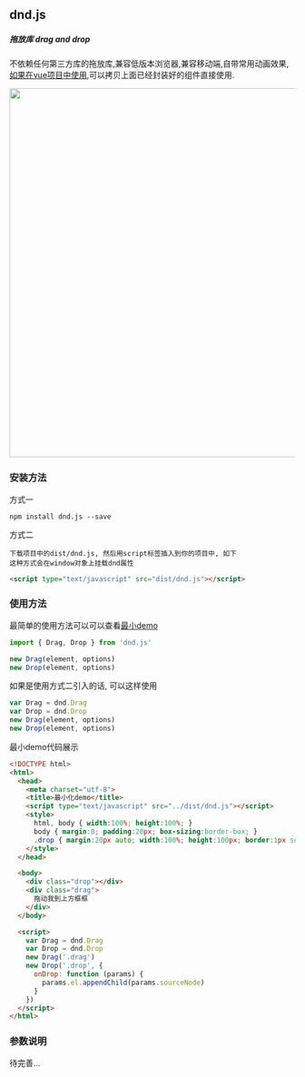 ## dnd.js

##### 拖放库 drag and drop

不依赖任何第三方库的拖放库,兼容低版本浏览器,兼容移动端,自带常用动画效果,[如果在vue项目中使用](https://github.com/qgh810/dnd/tree/master/vue),可以拷贝上面已经封装好的组件直接使用.

<img src="https://raw.githubusercontent.com/qgh810/draggable/master/demo/demo.gif" width="650">


### 安装方法
  方式一
  ```
  npm install dnd.js --save
  ```

  方式二

    下载项目中的dist/dnd.js, 然后用script标签插入到你的项目中, 如下
    这种方式会在window对象上挂载dnd属性

  ```html
  <script type="text/javascript" src="dist/dnd.js"></script>
  ```

### 使用方法
  最简单的使用方法可以可以查看[最小demo](https://github.com/qgh810/dnd/blob/master/demo/demo-mini.html)
  ```js
  import { Drag, Drop } from 'dnd.js'

  new Drag(element, options)
  new Drop(element, options)
  ```
  如果是使用方式二引入的话, 可以这样使用
  ```js
  var Drag = dnd.Drag
  var Drop = dnd.Drop
  new Drag(element, options)
  new Drop(element, options)
  ```

  最小demo代码展示
  ```html
  <!DOCTYPE html>
  <html>
    <head>
      <meta charset="utf-8">
      <title>最小化demo</title>
      <script type="text/javascript" src="../dist/dnd.js"></script>
      <style>
        html, body { width:100%; height:100%; }
        body { margin:0; padding:20px; box-sizing:border-box; }
        .drop { margin:20px auto; width:100%; height:100px; border:1px solid #000; }
      </style>
    </head>

    <body>
      <div class="drop"></div>
      <div class="drag">
        拖动我到上方框框
      </div>
    </body>

    <script>
      var Drag = dnd.Drag
      var Drop = dnd.Drop
      new Drag('.drag')
      new Drop('.drop', {
        onDrop: function (params) {
          params.el.appendChild(params.sourceNode)
        }
      })
    </script>
  </html>
  ```


### 参数说明
  待完善...
